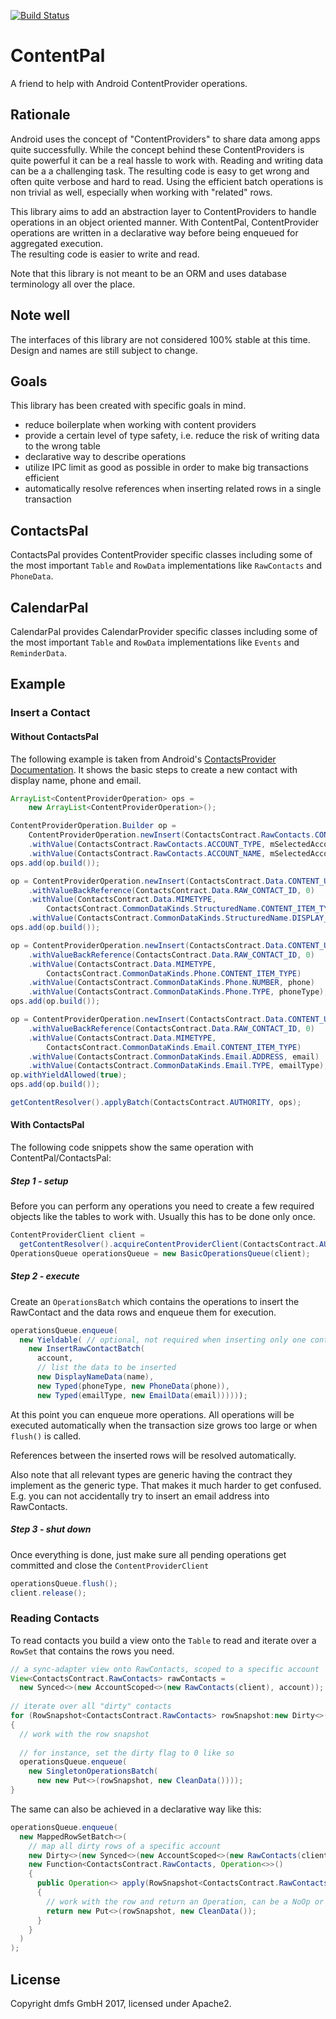 [![Build Status](https://travis-ci.org/dmfs/ContentPal.svg?branch=master)](https://travis-ci.org/dmfs/ContentPal)

# ContentPal

A friend to help with Android ContentProvider operations.

## Rationale

Android uses the concept of "ContentProviders" to share data among apps quite successfully. While the concept
behind these ContentProviders is quite powerful it can be a real hassle to work with. Reading and writing data can be a
a challenging task. The resulting code is easy to get wrong and often quite verbose and hard to read.
Using the efficient batch operations is non trivial as well, especially when working with "related" rows.

This library aims to add an abstraction layer to ContentProviders to handle operations in an object oriented manner.
With ContentPal, ContentProvider operations are written in a declarative way before being enqueued for aggregated execution.   
The resulting code is easier to write and read.

Note that this library is not meant to be an ORM and uses database terminology all over the place.

## Note well

The interfaces of this library are not considered 100% stable at this time. Design and names are still subject to change.

## Goals

This library has been created with specific goals in mind.

* reduce boilerplate when working with content providers
* provide a certain level of type safety, i.e. reduce the risk of writing data to the wrong table
* declarative way to describe operations 
* utilize IPC limit as good as possible in order to make big transactions efficient
* automatically resolve references when inserting related rows in a single transaction

## ContactsPal

ContactsPal provides ContentProvider specific classes including some of the most important `Table` and `RowData` implementations
like `RawContacts` and `PhoneData`.

## CalendarPal

CalendarPal provides CalendarProvider specific classes including some of the most important `Table` and `RowData` implementations
like `Events` and `ReminderData`.

## Example

### Insert a Contact

#### Without ContactsPal

The following example is taken from Android's [ContactsProvider Documentation](https://developer.android.com/guide/topics/providers/contacts-provider.html#Transactions).
It shows the basic steps to create a new contact with display name, phone and email.


```java
ArrayList<ContentProviderOperation> ops =
    new ArrayList<ContentProviderOperation>();

ContentProviderOperation.Builder op =
    ContentProviderOperation.newInsert(ContactsContract.RawContacts.CONTENT_URI)
    .withValue(ContactsContract.RawContacts.ACCOUNT_TYPE, mSelectedAccount.getType())
    .withValue(ContactsContract.RawContacts.ACCOUNT_NAME, mSelectedAccount.getName());
ops.add(op.build());

op = ContentProviderOperation.newInsert(ContactsContract.Data.CONTENT_URI)
    .withValueBackReference(ContactsContract.Data.RAW_CONTACT_ID, 0)
    .withValue(ContactsContract.Data.MIMETYPE,
        ContactsContract.CommonDataKinds.StructuredName.CONTENT_ITEM_TYPE)
    .withValue(ContactsContract.CommonDataKinds.StructuredName.DISPLAY_NAME, name);
ops.add(op.build());

op = ContentProviderOperation.newInsert(ContactsContract.Data.CONTENT_URI)
    .withValueBackReference(ContactsContract.Data.RAW_CONTACT_ID, 0)
    .withValue(ContactsContract.Data.MIMETYPE,
        ContactsContract.CommonDataKinds.Phone.CONTENT_ITEM_TYPE)
    .withValue(ContactsContract.CommonDataKinds.Phone.NUMBER, phone)
    .withValue(ContactsContract.CommonDataKinds.Phone.TYPE, phoneType);
ops.add(op.build());

op = ContentProviderOperation.newInsert(ContactsContract.Data.CONTENT_URI)
    .withValueBackReference(ContactsContract.Data.RAW_CONTACT_ID, 0)
    .withValue(ContactsContract.Data.MIMETYPE,
        ContactsContract.CommonDataKinds.Email.CONTENT_ITEM_TYPE)
    .withValue(ContactsContract.CommonDataKinds.Email.ADDRESS, email)
    .withValue(ContactsContract.CommonDataKinds.Email.TYPE, emailType);
op.withYieldAllowed(true);
ops.add(op.build());

getContentResolver().applyBatch(ContactsContract.AUTHORITY, ops);
```

#### With ContactsPal

The following code snippets show the same operation with ContentPal/ContactsPal:

##### Step 1 - setup
Before you can perform any operations you need to create a few required objects like the tables to work with.
Usually this has to be done only once.
```java
ContentProviderClient client =
  getContentResolver().acquireContentProviderClient(ContactsContract.AUTHORITY_URI);
OperationsQueue operationsQueue = new BasicOperationsQueue(client);
```

##### Step 2 - execute
Create an `OperationsBatch` which contains the operations to insert the RawContact and the data rows
and enqueue them for execution.
```java
operationsQueue.enqueue(
  new Yieldable( // optional, not required when inserting only one contact
    new InsertRawContactBatch(
      account,
      // list the data to be inserted
      new DisplayNameData(name),
      new Typed(phoneType, new PhoneData(phone)),
      new Typed(emailType, new EmailData(email))))));
```
At this point you can enqueue more operations. All operations will be executed automatically when the
transaction size grows too large or when `flush()` is called.

References between the inserted rows will be resolved automatically.

Also note that all relevant types are generic having the contract they implement as the generic type. That makes it much harder to get confused.
E.g. you can not accidentally try to insert an email address into RawContacts.

##### Step 3 - shut down
Once everything is done, just make sure all pending operations get committed and close the `ContentProviderClient`
```java
operationsQueue.flush();
client.release();
```

### Reading Contacts

To read contacts you build a view onto the `Table` to read and iterate over a `RowSet` that contains the rows you need.

```java
// a sync-adapter view onto RawContacts, scoped to a specific account
View<ContactsContract.RawContacts> rawContacts =
  new Synced<>(new AccountScoped<>(new RawContacts(client), account));
    
// iterate over all "dirty" contacts 
for (RowSnapshot<ContactsContract.RawContacts> rowSnapshot:new Dirty<>(rawContacts))
{
  // work with the row snapshot
   
  // for instance, set the dirty flag to 0 like so
  operationsQueue.enqueue(
    new SingletonOperationsBatch(
      new new Put<>(rowSnapshot, new CleanData())));
}
```

The same can also be achieved in a declarative way like this:
```java
operationsQueue.enqueue(
  new MappedRowSetBatch<>(
    // map all dirty rows of a specific account
    new Dirty<>(new Synced<>(new AccountScoped<>(new RawContacts(client), account))),
    new Function<ContactsContract.RawContacts, Operation<>>()
    {
      public Operation<> apply(RowSnapshot<ContactsContract.RawContacts> rowSnapwhot)
      {
        // work with the row and return an Operation, can be a NoOp or this:
        return new Put<>(rowSnapshot, new CleanData());
      }
    }
  )
);
```


## License

Copyright dmfs GmbH 2017, licensed under Apache2.
